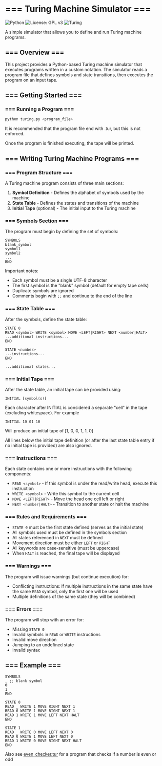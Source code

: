 # === Turing Machine Simulator ===

![Python](https://img.shields.io/badge/Python-3.10+-blue)
![License: GPL v3](https://img.shields.io/badge/License-GPLv3-blue.svg)
![Turing](https://img.shields.io/badge/Machine-Turing-blueviolet)

A simple simulator that allows you to define and run Turing machine programs.

## === Overview ===

This project provides a Python-based Turing machine simulator that executes programs written in a custom notation. The simulator reads a program file that defines symbols and state transitions, then executes the program on an input tape.

## === Getting Started ===

### === Running a Program ===

```bash
python turing.py <program_file>
```

It is recommended that the program file end with .tur, but this is not enforced.

Once the program is finished executing, the tape will be printed.

## === Writing Turing Machine Programs ===

### === Program Structure ===

A Turing machine program consists of three main sections:

1. **Symbol Definition** - Defines the alphabet of symbols used by the machine
2. **State Table** - Defines the states and transitions of the machine
3. **Initial Tape** (optional) - The initial input to the Turing machine

### === Symbols Section ===

The program must begin by defining the set of symbols:

```turing-machine
SYMBOLS
blank_symbol
symbol1
symbol2
...
END
```

Important notes:

- Each symbol must be a single UTF-8 character
- The first symbol is the "blank" symbol (default for empty tape cells)
- Duplicate symbols are ignored
- Comments begin with `;;` and continue to the end of the line

### === State Table ===

After the symbols, define the state table:

```turing-machine
STATE 0
READ <symbol> WRITE <symbol> MOVE <LEFT|RIGHT> NEXT <number|HALT>
...additional instructions...
END

STATE <number>
...instructions...
END

...additional states...
```

### === Initial Tape ===

After the state table, an initial tape can be provided using:

```turing-machine
INITIAL [symbol(s)]
```

Each character after INITIAL is considered a separate "cell" in the tape (excluding whitespace). For example

```turing-machine
INITIAL 10 01 10
```

Will produce an initial tape of [1, 0, 0, 1, 1, 0]

All lines below the initial tape definition (or after the last state table entry if no initial tape is provided) are also ignored.

### === Instructions ===

Each state contains one or more instructions with the following components:

- `READ <symbol>` - If this symbol is under the read/write head, execute this instruction
- `WRITE <symbol>` - Write this symbol to the current cell
- `MOVE <LEFT|RIGHT>` - Move the head one cell left or right
- `NEXT <number|HALT>` - Transition to another state or halt the machine

### === Rules and Requirements ===

- `STATE 0` must be the first state defined (serves as the initial state)
- All symbols used must be defined in the symbols section
- All states referenced in `NEXT` must be defined
- Movement direction must be either `LEFT` or `RIGHT`
- All keywords are case-sensitive (must be uppercase)
- When `HALT` is reached, the final tape will be displayed

### === Warnings ===

The program will issue warnings (but continue execution) for:

- Conflicting instructions: If multiple instructions in the same state have the same `READ` symbol, only the first one will be used
- Multiple definitions of the same state (they will be combined)

### === Errors ===

The program will stop with an error for:

- Missing `STATE 0`
- Invalid symbols in `READ` or `WRITE` instructions
- Invalid move direction
- Jumping to an undefined state
- Invalid syntax

## === Example ===

```turing-machine
SYMBOLS
_ ;; blank symbol
0
1
END

STATE 0
READ _ WRITE 1 MOVE RIGHT NEXT 1
READ 0 WRITE 1 MOVE RIGHT NEXT 1
READ 1 WRITE 1 MOVE LEFT NEXT HALT
END

STATE 1
READ _ WRITE 0 MOVE LEFT NEXT 0
READ 0 WRITE 1 MOVE LEFT NEXT 0
READ 1 WRITE 0 MOVE RIGHT NEXT HALT
END
```

Also see [even_checker.tur](even_checker.tur) for a program that checks if a number is even or odd

